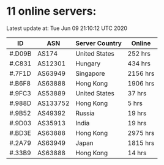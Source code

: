 # 11 online servers:

Latest update at: Tue Jun 09 21:10:12 UTC 2020

| ID | ASN | Server Country | Online |
| -- | --- | -------------- | ------ |
| #.D09B | AS174 | United States | 252 hrs |
| #.C831 | AS12301 | Hungary | 434 hrs |
| #.7F1D | AS63949 | Singapore | 2156 hrs |
| #.B6F8 | AS63888 | Hong Kong | 1906 hrs |
| #.9FC3 | AS53889 | United States | 37 hrs |
| #.988D | AS133752 | Hong Kong | 5 hrs |
| #.9B52 | AS49392 | Russia | 19 hrs |
| #.9D03 | AS35913 | India | 19 hrs |
| #.BD3E | AS63888 | Hong Kong | 2975 hrs |
| #.2A79 | AS63949 | Japan | 1815 hrs |
| #.33B9 | AS63888 | Hong Kong | 14 hrs |

